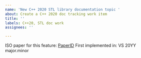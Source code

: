 ```yaml
---
name: 'New C++ 2020 STL library documentation topic '
about: Create a C++ 2020 doc tracking work item
title: ''
labels: C++20, STL doc work
assignees: ''

---
```


ISO paper for this feature: [PaperID]()
First implemented in: VS 20YY major.minor
